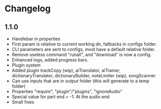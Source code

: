 Changelog
=========

1.1.0
-----

- Handlebar in properties
- First param is relative to current working dir, fallbacks in configs folder.
- CLI parameters are sent to configs, most have a default relative folder.
- Remove useless command "runall", and "download" is now a config.
- Enhanced logs, added progress bars.
- Plugin system
- Added plugin trackCopy (wip), aiTranslator, aiTrainer, dictionaryTranslator, dictionaryBuilder, noteLimiter (wip), songScanner
- Can use inputs that are in output folder (this will generate to a temp folder)
- Properties "require", "plugin"/"plugins", "ignoreAudio"
- Special value for part end = -1: At the audio end
- Small fixes
